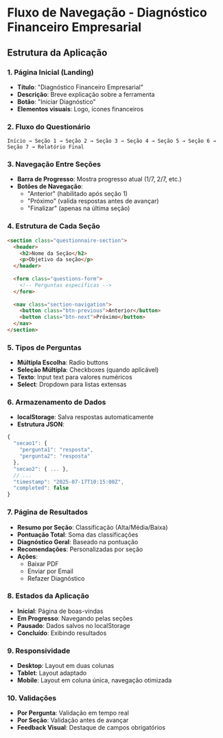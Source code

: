 # Fluxo de Navegação - Diagnóstico Financeiro Empresarial

## Estrutura da Aplicação

### 1. Página Inicial (Landing)
- **Título**: "Diagnóstico Financeiro Empresarial"
- **Descrição**: Breve explicação sobre a ferramenta
- **Botão**: "Iniciar Diagnóstico"
- **Elementos visuais**: Logo, ícones financeiros

### 2. Fluxo do Questionário
```
Início → Seção 1 → Seção 2 → Seção 3 → Seção 4 → Seção 5 → Seção 6 → Seção 7 → Relatório Final
```

### 3. Navegação Entre Seções
- **Barra de Progresso**: Mostra progresso atual (1/7, 2/7, etc.)
- **Botões de Navegação**:
  - "Anterior" (habilitado após seção 1)
  - "Próximo" (valida respostas antes de avançar)
  - "Finalizar" (apenas na última seção)

### 4. Estrutura de Cada Seção
```html
<section class="questionnaire-section">
  <header>
    <h2>Nome da Seção</h2>
    <p>Objetivo da seção</p>
  </header>
  
  <form class="questions-form">
    <!-- Perguntas específicas -->
  </form>
  
  <nav class="section-navigation">
    <button class="btn-previous">Anterior</button>
    <button class="btn-next">Próximo</button>
  </nav>
</section>
```

### 5. Tipos de Perguntas
- **Múltipla Escolha**: Radio buttons
- **Seleção Múltipla**: Checkboxes (quando aplicável)
- **Texto**: Input text para valores numéricos
- **Select**: Dropdown para listas extensas

### 6. Armazenamento de Dados
- **localStorage**: Salva respostas automaticamente
- **Estrutura JSON**:
```javascript
{
  "secao1": {
    "pergunta1": "resposta",
    "pergunta2": "resposta"
  },
  "secao2": { ... },
  // ...
  "timestamp": "2025-07-17T10:15:00Z",
  "completed": false
}
```

### 7. Página de Resultados
- **Resumo por Seção**: Classificação (Alta/Média/Baixa)
- **Pontuação Total**: Soma das classificações
- **Diagnóstico Geral**: Baseado na pontuação
- **Recomendações**: Personalizadas por seção
- **Ações**:
  - Baixar PDF
  - Enviar por Email
  - Refazer Diagnóstico

### 8. Estados da Aplicação
- **Inicial**: Página de boas-vindas
- **Em Progresso**: Navegando pelas seções
- **Pausado**: Dados salvos no localStorage
- **Concluído**: Exibindo resultados

### 9. Responsividade
- **Desktop**: Layout em duas colunas
- **Tablet**: Layout adaptado
- **Mobile**: Layout em coluna única, navegação otimizada

### 10. Validações
- **Por Pergunta**: Validação em tempo real
- **Por Seção**: Validação antes de avançar
- **Feedback Visual**: Destaque de campos obrigatórios

